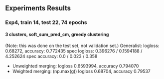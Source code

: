 ## Experiments Results

### Exp4, train 14, test 22, 74 epochs

#### 3 clusters, soft_sum_pred_cm, greedy clustering
(Note: this was done on the test set, not validation set.)
Generalist: logloss: 0.68272, accuracy: 0.772435
spec logloss: 0.396276 / 0.1594188 / 4.252624
spec accuracy: 0.0 / 0.023 / 0.358

*   Unweighted merging: logloss 0.6593994, accuracy 0.794070
*   Weighted merging: (np.max(g)) logloss 0.68704, accuracy 0.79537
    
